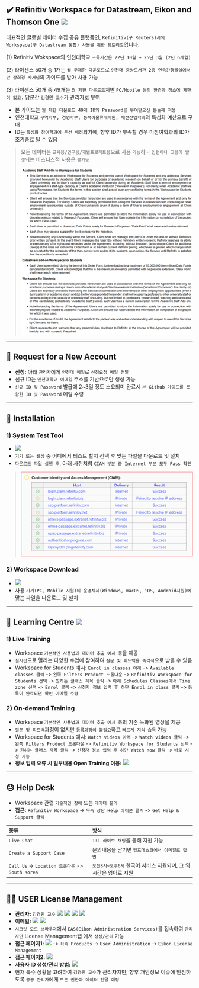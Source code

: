 ## ✔️ Refinitiv Workspace for Datastream, Eikon and Thomson One <a href="https://www.refinitiv.com/en" target="_blank"><img src="https://img.shields.io/badge/Refinitiv-Homepace-blue"/></a>

대표적인 글로벌 데이터 수집 공유 플랫폼인, `Refinitiv(구 Reuters)사의 Workspace(구 Datastream 통합) 사용을 위한 튜토리얼`입니다.

(1) Refinitiv Wokspace의 인천대학교 `구독기간은 22년 10월 ~ 25년 3월 (2년 6개월)`

(2) 라이센스 50개 중 1개는 `월 무제한 다운로드`로 `인천대 중앙도서관 2층 연속간행물실에서만 장희경 사서님`의 가이드를 받아 사용 가능

(3) 라이센스 50개 중 49개는 `월 제한 다운로드`지만 `PC/Mobile 등의 환경과 장소에 제한이 없고.` 당분간 `김경원 교수`가 관리자로 부여

- 본 가이드는 `월 제한 다운로드 49개 ID와 Password를 부여받으신 분들께 적용`
- 인천대학교 `무역학부, 경영학부, 동북아물류대학원, 패션산업학과`의 특성화 예산으로 구매
- ID는 `특성화 참여학과에 우선 배정`되기에, 향후 ID가 부족할 경우 미참여학과의 ID가 조기종료 될 수 있음 

> 모든 데이터는 `교육용/연구용/개별프로젝트용`으로 사용 `가능`하나 `인턴이나 고용이 발생`되는 비즈니스적 사용은 `불가능`
>
> <center><img src='Coverage.png' width='700'></center>

---

## :gift: Request for a New Account
- **신청:** 아래 `관리자`에게 `인천대 메일`로 `신청요청 메일 전달`
- 신규 ID는 `인천대학교 이메일` 주소를 기반으로만 생성 가능
- `신규 ID 및 Password` 발급에 2~3일 정도 소요되며 완료시 `본 Github 가이드를 포함한 ID 및 Password` 메일 수령

---

## :open_file_folder: Installation 

### 1) System Test Tool
- <a href="https://emea1-apps.platform.refinitiv.com/Apps/ProductSystemTest/" target="_blank"><img src="https://img.shields.io/badge/Tool-Download-blue"/></a>
- `기기 또는 웹상` 중 어디에서 테스트 할지 선택 후 맞는 파일을 다운로드 및 설치
- `다운로드 파일 실행 후`, 아래 사진처럼 `CIAM 부분 중 Internet 부분 모두 Pass 확인`
> <center><img src='SystemCheck.png' width='600'></center>

### 2) Workspace Download
- <a href="https://www.refinitiv.com/en/products/refinitiv-workspace/download-workspace" target="_blank"><img src="https://img.shields.io/badge/Workspace-Download-blue"/></a>
- 사용 `기기(PC, Mobile 지원)의 운영체제(Windows, macOS, iOS, Android지원)에` 맞는 파일을 다운로드 및 설치

---

## :book: Learning Centre <a href="https://www.refinitiv.com/en/learning-centre" target="_blank"><img src="https://img.shields.io/badge/Learning Centre-Homepage-FF0000"/></a>

### 1) Live Training
- Workspace `기본적인 사용법과 데이터 추출 예시 등`을 제공
- `실시간`으로 열리는 다양한 수업에 참여하여 `질문 및 피드백을 즉각적`으로 받을 수 있음
- Workspace for Students 예시: `Enrol in classes 아래` -> `Available classes 클릭` -> `왼쪽 Filters Product 드롭다운` -> `Refinitiv Workspace for Students 선택` -> `원하는 클래스 제목 클릭` -> `아래 Schedules Classes에서 Time zone 선택` -> `Enrol 클릭` -> `신청자 정보 입력 후 하단 Enrol in class 클릭` -> `등록이 완료되면 확인 이메일 수령`

### 2) On-demand Training
- Workspace `기본적인 사용법과 데이터 추출 예시 등`의 기존 녹화된 영상을 제공
- `질문 및 피드백`과정이 없지만 `등록과정이 불필요`하고 `빠르게 지식 습득` 가능
- Workspace for Students 예시: `Watch videos 아래` -> `Watch videos 클릭` -> `왼쪽 Filters Product 드롭다운` -> `Refinitiv Workspace for Students 선택` -> `원하는 클래스 제목 클릭` -> `신청자 정보 입력 후 하단 Watch now 클릭` -> `바로 시청 가능`
- **정보 입력 오류 시 일부내용 Open Training 이용:** <a href="https://training.refinitiv.com/portal/product.php?pid=147" target="_blank"><img src="https://img.shields.io/badge/Open Training-FF0000"/></a>

---

## :sweat: Help Desk
- Workspace 관련 `기술적인 장애` 또는 `데이터 문의`
- **접근:** `Refinitiv Workspace` -> `우측 상단 Help 아이콘 클릭` -> `Get Help & Support 클릭`

| **종류** | **방식** |
|:---|:---|
| `Live Chat` | `1:1 라이브 채팅`을 통해 지원 가능 |
| `Create a Support Case` | 문의내용을 남기면 `헬프데스크에서 이메일로 답변` |
| `Call Us` -> `Location 드롭다운` -> `South Korea` | `오전8시~오후6시` 한국어 서비스 지원되며, 그 외 시간은 영어로 지원 |

---

## :guardsman: USER License Management

- **관리자:** `김경원 교수` <a href="https://sites.google.com/view/thekimk" target="_blank"><img src="https://img.shields.io/badge/Homepage-4285F4?style=flat-square&logo=Google&logoColor=white"/></a> <a href="https://scholar.google.com/citations?hl=ko&user=nHPe-4UAAAAJ&view_op=list_works&sortby=pubdate" target="_blank"><img src="https://img.shields.io/badge/Google Scholar-4285F4?style=flat-square&logo=Google Scholar&logoColor=white"/></a> <a href="https://www.youtube.com/channel/UCEYxJNI5dhnn_CdC9BEWTuA" target="_blank"><img src="https://img.shields.io/badge/YouTube-FF0000?style=flat-square&logo=YouTube&logoColor=white"/></a> <a href="https://github.com/thekimk" target="_blank"><img src="https://img.shields.io/badge/Github-181717?style=flat-square&logo=Github&logoColor=white"/></a>
- **이메일:** <a href="mailto:thekimk.kr@gmail.com"><img src="https://img.shields.io/badge/Gmail-EA4335?style=flat-square&logo=Gmail&logoColor=white&link=mailto:thekimk.kr@gmail.com"/></a> <a href="mailto:thekimk@inu.ac.kr"><img src="https://img.shields.io/badge/INU Mail-005FF9?style=flat-square&logo=INU Mail&logoColor=white&link=mailto:thekimk@inu.ac.kr"/></a>
- `시크릿 모드 브라우저`에서 `EAS(Eikon Administration Services)`를 접속하여 `관리자만` License Management탭 에서 `생성/관리` 가능
- **접근 페이지1:** <a href="https://my.refinitiv.com/content/mytr/en/signin.html" target="_blank"><img src="https://img.shields.io/badge/ESA My Refinitiv-red"/></a> -> `좌측 Products` -> `User Administration` -> `Eikon License Management`
- **접근 페이지2:** <a href="https://emea1.admin.cp.thomsonreuters.com/eas/Home/Content/ELMLicensesSubscription" target="_blank"><img src="https://img.shields.io/badge/Refinitiv EIKON-red"/></a>
- **사용자 ID 생성/관리 방법:** <a href="https://my.refinitiv.com/content/mytr/en/policies/training-portal/videoarticle.v5099.html" target="_blank"><img src="https://img.shields.io/badge/License Management Tutorial-red"/></a>
- 현재 특수 상황을 고려하여 `김경원 교수`가 관리자지만, 향후 개인정보 이슈에 안전하도록 `공공 관리자`에게 `모든 권한과 데이터 전달 예정`
